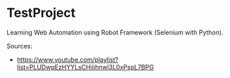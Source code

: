 # TestProject
Learning Web Automation using Robot Framework (Selenium with Python). 

Sources: 
- https://www.youtube.com/playlist?list=PLUDwpEzHYYLsCHiiihnwl3L0xPspL7BPG
